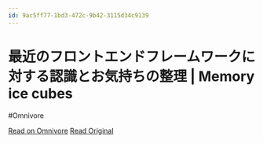 ```yaml
---
id: 9ac5ff77-1bd3-472c-9b42-3115d34c9139
---
```


# 最近のフロントエンドフレームワークに対する認識とお気持ちの整理 | Memory ice cubes
#Omnivore

[Read on Omnivore](https://omnivore.app/me/memory-ice-cubes-18f9a69405f)
[Read Original](https://leaysgur.github.io/posts/2022/11/02/102525)

